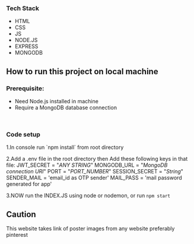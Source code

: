 <h3>Tech Stack</h3>
<ul>
  <li>HTML</li>
  <li>CSS</li>
  <li>JS</li>
  <li>NODE.JS</li>
  <li>EXPRESS</li>
  <li>MONGODB</li>
</ul>

<h2>How to run this project on local machine</h2>
<h3>Prerequisite:</h3>
<ul>
  <li>Need Node.js installed in machine</li>
  <li>Require a MongoDB database connection</li>
</ul>
<br>
<h3>Code setup</h3>
1.In console run `npm install` from root directory

2.Add a .env file in the root directory then Add these following keys in that file:
  JWT_SECRET = "_ANY STRING_"
  MONGODB_URL = "_MongoDB connection URI_"
  PORT = "_PORT_NUMBER_"
  SESSION_SECRET = "_String_"
  SENDER_MAIL = 'email_id as OTP sender'
  MAIL_PASS = 'mail password generated for app'
  
3.NOW run the INDEX.JS using node or nodemon, or run `npm start`

<h2>Caution</h2>
<p>This website takes link of poster images from any website preferably pinterest</p>

